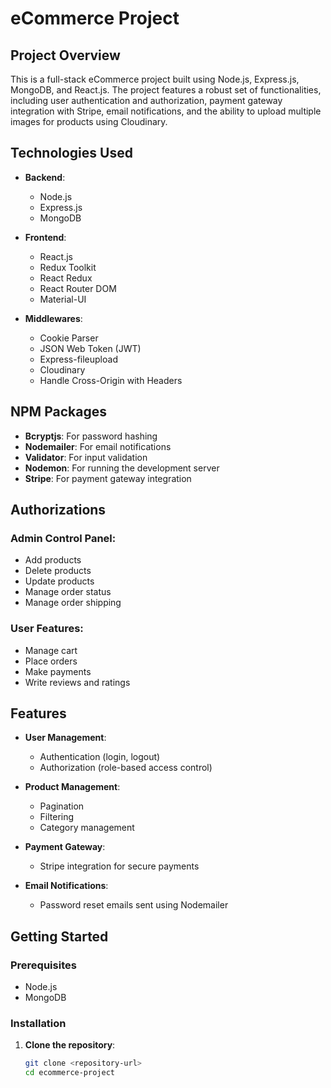 # eCommerce Project

## Project Overview

This is a full-stack eCommerce project built using Node.js, Express.js, MongoDB, and React.js. The project features a robust set of functionalities, including user authentication and authorization, payment gateway integration with Stripe, email notifications, and the ability to upload multiple images for products using Cloudinary.

## Technologies Used

- **Backend**:
  - Node.js
  - Express.js
  - MongoDB

- **Frontend**:
  - React.js
  - Redux Toolkit
  - React Redux
  - React Router DOM
  - Material-UI

- **Middlewares**:
  - Cookie Parser
  - JSON Web Token (JWT)
  - Express-fileupload
  - Cloudinary
  - Handle Cross-Origin with Headers

## NPM Packages

- **Bcryptjs**: For password hashing
- **Nodemailer**: For email notifications
- **Validator**: For input validation
- **Nodemon**: For running the development server
- **Stripe**: For payment gateway integration

## Authorizations

### Admin Control Panel:
- Add products
- Delete products
- Update products
- Manage order status
- Manage order shipping

### User Features:
- Manage cart
- Place orders
- Make payments
- Write reviews and ratings

## Features

- **User  Management**:
  - Authentication (login, logout)
  - Authorization (role-based access control)

- **Product Management**:
  - Pagination
  - Filtering
  - Category management

- **Payment Gateway**:
  - Stripe integration for secure payments

- **Email Notifications**:
  - Password reset emails sent using Nodemailer

## Getting Started

### Prerequisites

- Node.js
- MongoDB

### Installation

1. **Clone the repository**:
   ```bash
   git clone <repository-url>
   cd ecommerce-project